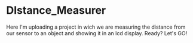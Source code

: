 # DIstance_Measurer
Here I'm uploading a project in wich we are measuring the distance from our sensor to an object and showing it in an lcd display.
Ready?
Let's GO!
